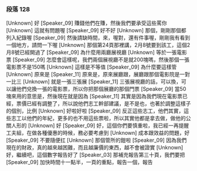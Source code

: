 ### 段落 128

[Unknown] 好
[Speaker_09] 賺錢他們在賺，然後我們要承受這些罵你
[Unknown] 這就有問題喔
[Speaker_09] 好不好
[Unknown] 那個，剛剛那個都列入紀錄喔
[Speaker_09] 然後請缺時間，來，喔對，還有件事喔，剛剛我有看到一個地方，請問一下喔
[Unknown] 那個第24頁那裡講，2月8號要到該工，這個2月8號已經開過了
[Speaker_09] 為什麼用兩廳展視廳
[Unknown] 等於一張電影票
[Speaker_09] 怎麼會這樣呢，我們兩個展視廳不是就200塊嗎，然後那個一張電影票不是150嗎
[Unknown] 這樣是不等值
[Speaker_09] 為什麼要這樣管
[Unknown] 原來是
[Speaker_11] 原來是，原來展廳跟，展廳跟那個電影院是一對一比三
[Unknown] 就是一張三張展
[Speaker_11] 三張展視廳的話，可以換，可以讓他們兌換一張的電影票，所以你把那個展廳的那個門票
[Speaker_09] 當50塊來用的意思是，然後現在就是因為
[Speaker_11] 其實是因為我們現在電影票已經，票價已經有調整了，所以說他們志工幹部建議，是不是也，也著於調整這樣子的個別，比例
[Unknown] 好啦好啦
[Speaker_09] 反正這些志工，他們其實，這些志工以他們的年紀，更多的也不用這些票啦，所以其實他都是拿去做，做他的公關人形的
[Unknown] 好
[Speaker_09] 好，這個你們要慎重啦，我已經一再提醒工夫組，在做各種優惠的時候，務必要考慮到
[Unknown] 成本跟效益的問題，好
[Speaker_09] 不要隨便扛
[Unknown] 那個管所的鎧啦
[Speaker_09] 因為我們現在的財政，真的越來越困難，而且越廉價的東西，越不會被證實
[Unknown] 好，繼續吧，這個數字報告好了
[Speaker_03] 那補充報告第三十頁，我們要把
[Speaker_09] 加快時間十一點半，一頁的重點，報告一個，報告